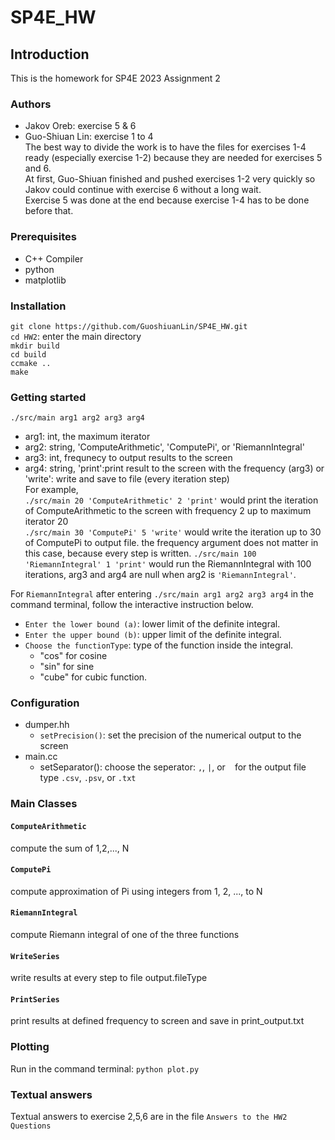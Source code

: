 # SP4E_HW
## Introduction 
This is the homework for SP4E 2023 Assignment 2

### Authors
- Jakov Oreb: exercise 5 & 6
- Guo-Shiuan Lin: exercise 1 to 4 \
The best way to divide the work is to have the files for exercises 1-4 ready (especially exercise 1-2) because they are needed for exercises 5 and 6.\
At first, Guo-Shiuan finished and pushed exercises 1-2 very quickly so Jakov could continue with exercise 6 without a long wait.\
Exercise 5 was done at the end because exercise 1-4 has to be done before that.
 
### Prerequisites
- C++ Compiler
- python
- matplotlib
  
### Installation
`git clone https://github.com/GuoshiuanLin/SP4E_HW.git`\
`cd HW2`: enter the main directory\
`mkdir build`\
`cd build`\
`ccmake ..`\
`make`

### Getting started
`./src/main arg1 arg2 arg3 arg4`
- arg1: int, the maximum iterator
- arg2: string, 'ComputeArithmetic', 'ComputePi', or 'RiemannIntegral' 
- arg3: int, frequnecy to output results to the screen
- arg4: string, 'print':print result to the screen with the frequency (arg3) or 'write': write and save to file (every iteration step)\
For example,\
`./src/main 20 'ComputeArithmetic' 2 'print'` would print the iteration of ComputeArithmetic to the screen with frequency 2 up to maximum iterator 20\
`./src/main 30 'ComputePi' 5 'write'` would write the iteration up to 30 of ComputePi to output file. the frequency argument does not matter in this case, because every step is written.
`./src/main 100 'RiemannIntegral' 1 'print'` would run the RiemannIntegral with 100 iterations, arg3 and arg4 are null when arg2 is `'RiemannIntegral'`.

For `RiemannIntegral` after entering `./src/main arg1 arg2 arg3 arg4` in the command terminal, follow the interactive instruction below.
- ```Enter the lower bound (a)```: lower limit of the definite integral.
- ```Enter the upper bound (b)```: upper limit of the definite integral.
- ```Choose the functionType```: type of the function inside the integral.
    - "cos" for cosine
    - "sin" for sine
    - "cube" for cubic function.

### Configuration
- dumper.hh
  - `setPrecision()`: set the precision of the numerical output to the screen
- main.cc
  - setSeparator(): choose the seperator: `,`, `|`, or ` ` for the output file type `.csv`, `.psv`, or `.txt`   


### Main Classes
#### `ComputeArithmetic`
compute the sum of 1,2,..., N
#### `ComputePi`
compute approximation of Pi using integers from 1, 2, ..., to N
#### `RiemannIntegral`
compute Riemann integral of one of the three functions
#### `WriteSeries`
write results at every step to file output.fileType
#### `PrintSeries`
print results at defined frequency to screen and save in print_output.txt


### Plotting
Run in the command terminal: `python plot.py`
### Textual answers
Textual answers to exercise 2,5,6 are in the file `Answers to the HW2 Questions`
